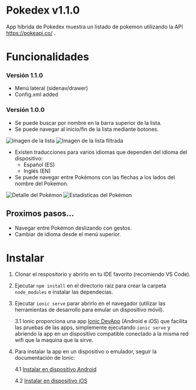 # Pokedex v1.1.0

App híbrida de Pokedex muestra un listado de pokemon utilizando la API https://pokeapi.co/ .

# Funcionalidades

### Versión 1.1.0

* Menú lateral (sidenav/drawer)
* Config.xml added

### Versión 1.0.0

* Se puede buscar por nombre en la barra superior de la lista.
* Se puede navegar al inicio/fin de la lista mediante botones.

![ Imagen de la lista ](https://github.com/BaturaMobile/candidates_Frontend_1903437/blob/master/imagenes/pokedex.png)
![ Imagen de la lista filtrada ](https://github.com/BaturaMobile/candidates_Frontend_1903437/blob/master/imagenes/pokedex-filtrada.png)
* Existen traducciones para varios idiomas que dependen del idioma del dispositivo: 
    * Español (ES)
    * Inglés (EN)
* Se puede navegar entre Pokémons con las flechas a los lados del nombre del Pokemon.

![ Detalle del Pokémon ](https://github.com/BaturaMobile/candidates_Frontend_1903437/blob/master/imagenes/pokemon-detalle.png)
![ Estadísticas del Pokémon ](https://github.com/BaturaMobile/candidates_Frontend_1903437/blob/master/imagenes/pokemon-stats.png)

## Proximos pasos...

* Navegar entre Pokémon deslizando con gestos.
* Cambiar de idioma desde el menú superior.

# Instalar

1. Clonar el respositorio y abrirlo en tu IDE favorito (recomiendo VS Code).
2. Ejecutar `npm install` en el directorio raiz para crear la carpeta `node_modules` e instalar las dependecias.
3. Ejecutar `ionic serve` parar abrirlo en el navegador (utilizar las herramientas de desarrollo para emular un dispositivo móvil).

   3.1 Ionic proporciona una app [Ionic DevApp](https://ionicframework.com/docs/appflow/devapp "Ionic DevApp") (Android e iOS) que facilita las pruebas de las apps, simplemente ejecutando `ionic serve` y abriendo la app en un dispositivo compatible conectado a la misma red wifi que la maquina que la sirve.  
4. Para instalar la app en un dispositivo o emulador, seguir la documentación de Ionic:

   4.1 [Instalar en dispositivo Android](https://ionicframework.com/docs/building/android)

   4.2 [Instalar en dispositivo iOS](https://ionicframework.com/docs/building/ios)  
